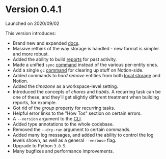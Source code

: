 # Version 0.4.1

Launched on 2020/09/02

This version introduces:

* Brand new and expanded [docs](https://jupiter-goals.readthedocs.io/).
* Massive rethink of the way storage is handled - new format is simpler and more robust.
* Added the ability to build [reports](../concepts/reporting.md) for past activity.
* Made a unified `sync` [command](../concepts/notion-local-sync.md) instead of the various per-entity ones.
* Add a single `gc` [command](../concepts/garbage-collection.md) for clearing up stuff on Notion-side.
* Added commands to _hard remove_ entities from both [local storage](../concepts/local-storage.md) and Notion.
* Added the _timezone_ as a workspace-level setting.
* Introduced the concepts of _chores_ and _habits_. A recurring task can be one of these, and they'll get slightly
  different treatment when building reports, for example.
* Got rid of the _group_ property for recurring tasks.
* Helpful error links to the "How Tos" section on certain errors.
* A `--version` argument to the [CLI](../concepts/jupiter-cli.md).
* Added type annotations to the whole codebase.
* Removed the `--dry-run` argument to certain commands.
* Added many log messages, and added the ability to control the log levels shown, as well as a general `--verbose` flag.
* Upgrade to Python `3.8.5`.
* Many bugfixes and performance improvements.
